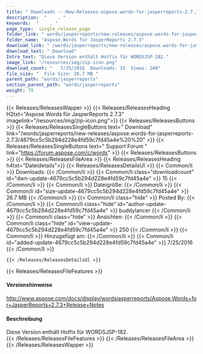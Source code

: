 ```yaml
---
title: " Downloads ---New-Releases-aspose.words-for-jasperreports-2.7.3 . "
description:  "    . " 
keywords:  "    . " 
page_type:  single_release_page
folder_link: " words/jasperreports/new-releases/aspose.words-for-jasperreports-2.7.3/"
folder_name: "Aspose.Words für JasperReports 2.7.3"
download_link: " /words/jasperreports/new-releases/aspose.words-for-jasperreports-2.7.3/4679cc5c5b294d228e4fd59c7fd45a4e"
download_text: " Download"
Intro_text: "Diese Version enthält Hotfix für WORDSJSP-182."
image_link: "/resources/img/zip-icon.png"
download_count: "   7/25/2016  Downloads: 15  Views: 249"
file_size: "  File Size: 26.7 MB "
parent_path: "words/jasperreports"
section_parent_path: "words/jasperreports"
weight: 79
---
```


{{< Releases/ReleasesWapper >}}
  {{< Releases/ReleasesHeading H2txt="Aspose.Words für JasperReports 2.7.3" imagelink="/resources/img/zip-icon.png">}}
  {{< Releases/ReleasesButtons >}}
    {{< Releases/ReleasesSingleButtons text=" Download" link="/words/jasperreports/new-releases/aspose.words-for-jasperreports-2.7.3/4679cc5c5b294d228e4fd59c7fd45a4e%20%20" >}}
    {{< Releases/ReleasesSingleButtons text=" Support Forum " link="https://forum.aspose.com/c/words" >}}
  {{< Releases/ReleasesButtons >}}
  {{< Releases/ReleasesFileArea >}}
    {{< Releases/ReleasesHeading h4txt="Dateidetails">}}
    {{< Releases/ReleasesDetailsUl >}}
            {{< Common/li >}} Downloads: {{< /Common/li >}}
      {{< Common/li class="downloadcount" id="dwn-update-4679cc5c5b294d228e4fd59c7fd45a4e" >}} 15 {{< /Common/li >}}
      {{< Common/li >}} Dateigröße: {{< /Common/li >}}
      {{< Common/li id="size-update-4679cc5c5b294d228e4fd59c7fd45a4e" >}} 26.7 MB {{< /Common/li >}} 
      {{< Common/li  class="hide" >}} Posted By: {{< /Common/li >}} 
      {{< Common/li class="hide" id="author-update-4679cc5c5b294d228e4fd59c7fd45a4e" >}} buddylancer {{< /Common/li >}}
      {{< Common/li class="hide" >}} Ansichten: {{< /Common/li >}}
      {{< Common/li class="hide" id="view-update-4679cc5c5b294d228e4fd59c7fd45a4e" >}} 250 {{< /Common/li >}}
      {{< Common/li >}} Hinzugefügt am: {{< /Common/li >}}
      {{< Common/li id="added-update-4679cc5c5b294d228e4fd59c7fd45a4e" >}} 7/25/2016 {{< /Common/li >}} 

    {{< /Releases/ReleasesDetailsUl >}}

  {{< Releases/ReleasesFileFeatures >}}
      <h4>Versionshinweise</h4><div> <a href="http://www.aspose.com/docs/display/wordsjasperreports/Aspose.Words+for+JasperReports+2.7.3+Release+Notes">http://www.aspose.com/docs/display/wordsjasperreports/Aspose.Words+for+JasperReports+2.7.3+Release+Notes</a></div><h4> Beschreibung</h4><div class="HTMLDescription"> Diese Version enthält Hotfix für WORDSJSP-182.</div>
  {{< /Releases/ReleasesFileFeatures >}}
 {{< /Releases/ReleasesFileArea >}}
{{< /Releases/ReleasesWapper >}}



